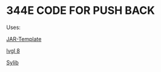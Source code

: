 # 344E CODE FOR PUSH BACK

Uses:

<a href="https://github.com/JacksonAreaRobotics/JAR-Template" target="_blank">JAR-Template</a>

<a href="https://github.com/lvgl/lvgl/tree/release/v8.4" target="_blank">lvgl 8</a>

<a href="https://github.com/sy1vi3/sylib" target="_blank">Sylib</a>
